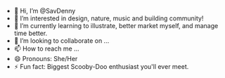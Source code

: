 - 👋 Hi, I’m @SavDenny
- 👀 I’m interested in design, nature, music and building community!
- 🌱 I’m currently learning to illustrate, better market myself, and manage time better.
- 💞️ I’m looking to collaborate on ...
- 📫 How to reach me ...
- 😄 Pronouns: She/Her
- ⚡ Fun fact: Biggest Scooby-Doo enthusiast you'll ever meet. 

<!---
SavDenny/SavDenny is a ✨ special ✨ repository because its `README.md` (this file) appears on your GitHub profile.
You can click the Preview link to take a look at your changes.
--->
